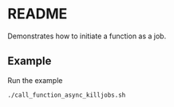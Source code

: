 # README
Demonstrates how to initiate a function as a job.

## Example
Run the example
```sh
./call_function_async_killjobs.sh                           
```